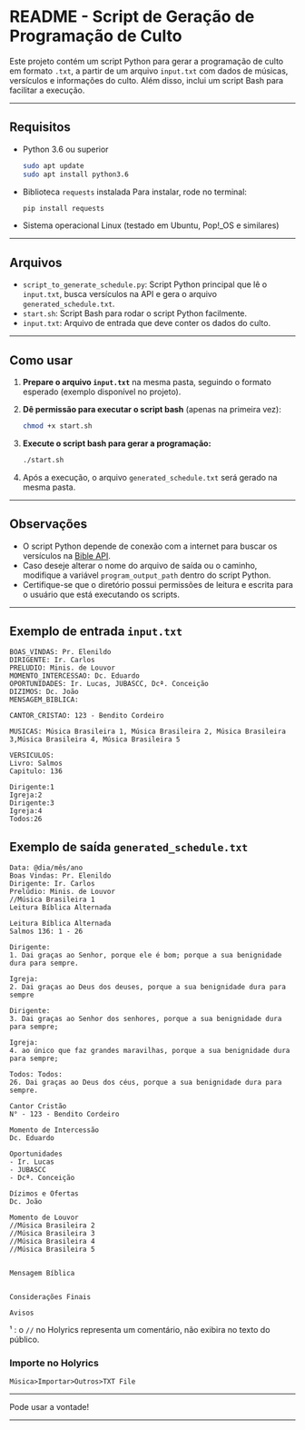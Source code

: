 # README - Script de Geração de Programação de Culto

Este projeto contém um script Python para gerar a programação de culto em formato `.txt`, a partir de um arquivo `input.txt` com dados de músicas, versículos e informações do culto. Além disso, inclui um script Bash para facilitar a execução.

---

## Requisitos

* Python 3.6 ou superior
  ```bash
  sudo apt update
  sudo apt install python3.6
  ```

* Biblioteca `requests` instalada
  Para instalar, rode no terminal:

  ```bash
  pip install requests
  ```

* Sistema operacional Linux (testado em Ubuntu, Pop!_OS e similares)

---

## Arquivos

* `script_to_generate_schedule.py`: Script Python principal que lê o `input.txt`, busca versículos na API e gera o arquivo `generated_schedule.txt`.
* `start.sh`: Script Bash para rodar o script Python facilmente.
* `input.txt`: Arquivo de entrada que deve conter os dados do culto.

---

## Como usar

1. **Prepare o arquivo `input.txt`** na mesma pasta, seguindo o formato esperado (exemplo disponível no projeto).

2. **Dê permissão para executar o script bash** (apenas na primeira vez):

   ```bash
   chmod +x start.sh
   ```

3. **Execute o script bash para gerar a programação:**

   ```bash
   ./start.sh
   ```

4. Após a execução, o arquivo `generated_schedule.txt` será gerado na mesma pasta.

---

## Observações

* O script Python depende de conexão com a internet para buscar os versículos na [Bible API](https://bible-api.com/).
* Caso deseje alterar o nome do arquivo de saída ou o caminho, modifique a variável `program_output_path` dentro do script Python.
* Certifique-se que o diretório possui permissões de leitura e escrita para o usuário que está executando os scripts.

---

## Exemplo de entrada `input.txt`

```
BOAS_VINDAS: Pr. Elenildo
DIRIGENTE: Ir. Carlos
PRELUDIO: Minis. de Louvor
MOMENTO_INTERCESSAO: Dc. Eduardo
OPORTUNIDADES: Ir. Lucas, JUBASCC, Dcª. Conceição
DIZIMOS: Dc. João
MENSAGEM_BIBLICA:

CANTOR_CRISTAO: 123 - Bendito Cordeiro

MUSICAS: Música Brasileira 1, Música Brasileira 2, Música Brasileira 3,Música Brasileira 4, Música Brasileira 5

VERSICULOS:
Livro: Salmos
Capitulo: 136

Dirigente:1
Igreja:2
Dirigente:3
Igreja:4
Todos:26
```

## Exemplo de saída `generated_schedule.txt`

```
Data: @dia/mês/ano
Boas Vindas: Pr. Elenildo
Dirigente: Ir. Carlos
Prelúdio: Minis. de Louvor
//Música Brasileira 1
Leitura Bíblica Alternada

Leitura Bíblica Alternada
Salmos 136: 1 - 26

Dirigente:
1. Dai graças ao Senhor, porque ele é bom; porque a sua benignidade dura para sempre.

Igreja:
2. Dai graças ao Deus dos deuses, porque a sua benignidade dura para sempre

Dirigente:
3. Dai graças ao Senhor dos senhores, porque a sua benignidade dura para sempre;

Igreja:
4. ao único que faz grandes maravilhas, porque a sua benignidade dura para sempre;

Todos: Todos:
26. Dai graças ao Deus dos céus, porque a sua benignidade dura para sempre.

Cantor Cristão
N° - 123 - Bendito Cordeiro

Momento de Intercessão
Dc. Eduardo

Oportunidades
- Ir. Lucas
- JUBASCC
- Dcª. Conceição

Dízimos e Ofertas
Dc. João

Momento de Louvor
//Música Brasileira 2
//Música Brasileira 3
//Música Brasileira 4
//Música Brasileira 5


Mensagem Bíblica


Considerações Finais

Avisos
```
¹ : o `//` no Holyrics representa um comentário, não exibira no texto do público.

### Importe no Holyrics 

```
Música>Importar>Outros>TXT File
```

---

Pode usar a vontade!

---
